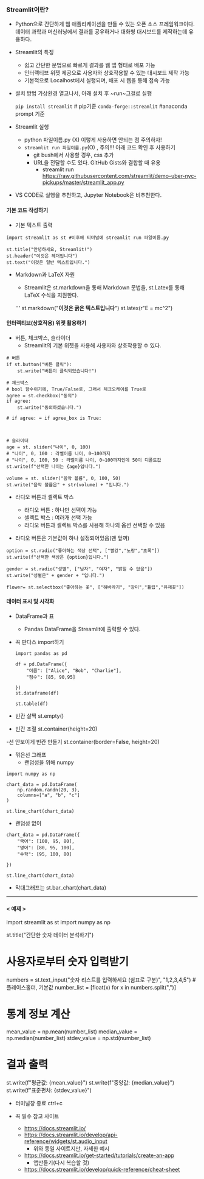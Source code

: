 ### Streamlit이란?
- Python으로 간단하게 웹 애플리케이션을 만들 수 있는 오픈 소스 프레임워크이다. 데이터 과학과 머신러닝에서 결과를 공유하거나 대화형 대시보드를 제작하는데 유용하다.

- Streamlit의 특징
    - 쉽고 간단한 문법으로 빠르게 결과를 웹 앱 형태로 배포 가능
    - 인터랙티브 위젯 제공으로 사용자와 상호작용할 수 있는 대시보드 제작 가능
    - 기본적으로 Localhost에서 실행되며, 배포 시 웹을 통해 접속 가능


- 설치 방법
    가상환경 열고나서, 아래 설치 후 ~run~그걸로 실행
    
    `pip install streamlit` # pip기준
    `conda-forge::streamlit` #anaconda prompt 기준

- Streamlit 실행
    - python 파일이름.py (X) 이렇게 사용하면 안되는 점 주의하자!
    - `streamlit run 파일이름.py`(O) , 주의!!! 아래 코드 확인 후 사용하기
        - git bush에서 사용할 경우, css 추가
        - URL을 전달할 수도 있다. GitHub Gists와 결합할 때 유용
            - streamlit run https://raw.githubusercontent.com/streamlit/demo-uber-nyc-pickups/master/streamlit_app.py

- VS CODE로 실행을 추천하고, Jupyter Notebook은 비추천한다.


#### 기본 코드 작성하기
- 기본 텍스트 출력

```
import streamlit as st #이후에 티미널에 streamlit run 파일이름.py

st.title("안녕하세요, Streamlit!")
st.header("이것은 헤더입니다")
st.text("이것은 일반 텍스트입니다.")
```

- Markdown과 LaTeX 자원
    - Streamlit은 st.markdown을 통해 Markdown 문법을,
    st.Latex를 통해 LaTeX 수식을 지원한다.

    ''' 
    st.markdown("**이것은 굵은 텍스트입니다**")
    st.latex(r"E = mc^2")

#### 인터랙티브(상호작용) 위젯 활용하기
- 버튼, 체크박스, 슬라이더
    - Streamlit의 기본 위젯을 사용해 사용자와 상호작용할 수 있다.

```
# 버튼
if st.button("버튼 클릭"):
    st.write("버튼이 클릭되었습니다!")

# 체크박스
# bool 함수이기에, True/False로, 그래서 체크오케이를 True로
agree = st.checkbox("동의")
if agree:
    st.write("동의하셨습니다.")

# if agree: = if agree_box is True:



# 슬라이더
age = st. slider("나이", 0, 100)
# "나이", 0, 100 : 라벨이름 나이, 0~100까지
# "나이", 0, 100, 50 : 라벨이름 나이, 0~100까지인데 50이 디폴트값
st.write(f"선택한 나이는 {age}입니다.")

volume = st. slider("음악 볼륨", 0, 100, 50)
st.write("음악 볼륨은" + str(volume) + "입니다.")

```

- 라디오 버튼과 셀렉트 박스
    - 라디오 버튼 : 하나만 선택이 가능
    - 셀렉트 박스 : 여러개 선택 가능
    - 라디오 버튼과 셀렉트 박스를 사용해 하나의 옵션 선택할 수 있음

- 라디오 버튼은 기본값이 하나 설정되어있음(맨 앞꺼)

```
option = st.radio("좋아하는 색상 선택", ["빨강","노랑","초록"])
st.write(f"선택한 색상은 {option}입니다.")

gender = st.radio("성별", ["남자", "여자", "밝힐 수 없음"])
st.write("성별은" + gender + "입니다.")
```
```
flower= st.selectbox("좋아하는 꽃", ["해바라기", "장미","튤립","유채꽃"])

```


#### 데이터 표시 및 시각화
- DataFrame과 표
    - Pandas DataFrame을 Streamlit에 출력할 수 있다.

- 꼭 판다스 import하기

    ```
    import pandas as pd

    df = pd.DataFrame({
        "이름": ["Alice", "Bob", "Charlie"],
        "점수": [85, 90,95]

    })
    st.dataframe(df)

    st.table(df)
    ```

- 빈칸 살짝
    st.empty()

- 빈간 조절
st.container(height=20)


-선 안보이게 빈칸 만들기
st.container(border=False, height=20)


- 꺾은선 그래프
    - 랜덤성을 위해 numpy

```
import numpy as np

chart_data = pd.DataFrame( 
    np.random.randn(20, 3), 
    columns=["a", "b", "c"] 
) 

st.line_chart(chart_data)
```

- 랜덤성 없이
```
chart_data = pd.DataFrame({
    "국어": [100, 95, 80],
    "영어": [80, 95, 100],
    "수학": [95, 100, 80]

})

st.line_chart(chart_data)
```

- 막대그래프는 st.bar_chart(chart_data)

---
#### < 예제 >
import streamlit as st
import numpy as np

st.title("간단한 숫자 데이터 분석하기")

# 사용자로부터 숫자 입력받기
numbers = st.text_input("숫자 리스트를 입력하세요 (쉼표로 구분)", "1,2,3,4,5")  # 플레이스홀더, 기본값
number_list = [float(x) for x in numbers.split(",")]

# 통계 정보 계산
mean_value = np.mean(number_list)
median_value = np.median(number_list)
stdev_value = np.std(number_list)

# 결과 출력
st.write(f"평균값: {mean_value}")
st.write(f"중앙값: {median_value}")
st.write(f"표준편차: {stdev_value}")


- 터미널창 종료 ctrl+c



- 꼭 필수 참고 사이트
    - https://docs.streamlit.io/
    - https://docs.streamlit.io/develop/api-reference/widgets/st.audio_input  
        - 위와 동일 사이트지만, 자세한 예시
    - https://docs.streamlit.io/get-started/tutorials/create-an-app
        - 앱만들기(다시 복습할 것)
    - https://docs.streamlit.io/develop/quick-reference/cheat-sheet